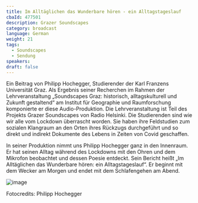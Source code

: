 ```yaml
---
title: Im Alltäglichen das Wunderbare hören - ein Alltagstageslauf
cbaId: 477501
description: Grazer Soundscapes
category: broadcast
language: German
weight: 21
tags:
  - Soundscapes
  - Sendung
speakers:
draft: false
---
```

Ein Beitrag von Philipp Hochegger, Studierender der Karl Franzens Universität Graz. Als Ergebnis seiner Recherchen im Rahmen der Lehrveranstaltung „Soundscapes Graz: historisch, alltagskulturell und Zukunft gestaltend“ am Institut für Geographie und Raumforschung komponierte er diese Audio-Produktion. Die Lehrveranstaltung ist Teil des Projekts Grazer Soundscapes von Radio Helsinki. Die Studierenden sind wie wir alle vom Lockdown überrascht worden. Sie haben ihre Feldstudien zum sozialen Klangraum an den Orten ihres Rückzugs durchgeführt und so direkt und indirekt Dokumente des Lebens in Zeiten von Covid geschaffen.

In seiner Produktion nimmt uns Philipp Hochegger ganz in den Innenraum. Er hat seinen Alltag während des Lockdowns mit den Ohren und dem Mikrofon beobachtet und dessen Poesie entdeckt. Sein Bericht heißt „Im Alltäglichen das Wunderbare hören: ein Alltagstageslauf“. Er beginnt mit dem Wecker am Morgen und endet mit dem Schlafengehen am Abend.

![image](/images/broadcasts/ss21/01.jpg)


Fotocredits: Philipp Hochegger

